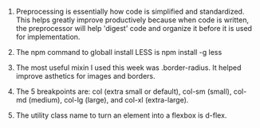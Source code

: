 1.  Preprocessing is essentially how code is simplified and standardized. This helps greatly improve productively because when code is written, the preprocessor will help 'digest' code and organize it before it is used for implementation. 

2. The npm command to globall install LESS is npm install -g less

3. The most useful mixin I used this week was .border-radius. It helped improve asthetics for images and borders.

4. The 5 breakpoints are: col (extra small or default), col-sm (small), col-md (medium), col-lg (large), and col-xl (extra-large).

5. The utility class name to turn an element into a flexbox is d-flex.